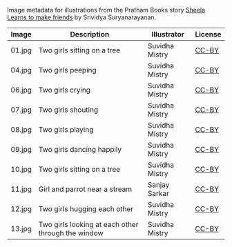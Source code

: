 Image metadata for illustrations from the Pratham Books story [Sheela Learns to make friends](https://storyweaver.org.in/stories/2352-sheela-learns-to-make-friends) by Srividya Suryanarayanan.

Image | Description | Illustrator | License
----- | ----------- | ----------- | -------
01.jpg | Two girls sitting on a tree | Suvidha Mistry | [CC-BY](https://creativecommons.org/licenses/by/4.0/)
04.jpg | Two girls peeping | Suvidha Mistry | [CC-BY](https://creativecommons.org/licenses/by/4.0/)
06.jpg | Two girls crying | Suvidha Mistry | [CC-BY](https://creativecommons.org/licenses/by/4.0/)
07.jpg | Two girls shouting | Suvidha Mistry | [CC-BY](https://creativecommons.org/licenses/by/4.0/)
08.jpg | Two girls playing | Suvidha Mistry | [CC-BY](https://creativecommons.org/licenses/by/4.0/)
09.jpg | Two girls dancing happily | Suvidha Mistry | [CC-BY](https://creativecommons.org/licenses/by/4.0/)
10.jpg | Two girls sitting on a tree | Suvidha Mistry | [CC-BY](https://creativecommons.org/licenses/by/4.0/)
11.jpg | Girl and parrot near a stream | Sanjay Sarkar | [CC-BY](https://creativecommons.org/licenses/by/4.0/)
12.jpg | Two girls hugging each other | Suvidha Mistry | [CC-BY](https://creativecommons.org/licenses/by/4.0/)
13.jpg | Two girls looking at each other through the window | Suvidha Mistry | [CC-BY](https://creativecommons.org/licenses/by/4.0/)